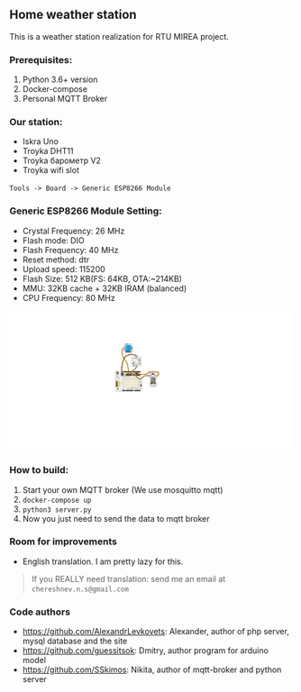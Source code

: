 ## Home weather station

This is a weather station realization for RTU MIREA project.

### Prerequisites:
1. Python 3.6+ version
2. Docker-compose
3. Personal MQTT Broker


### Our station:
- Iskra Uno 
- Troyka DHT11 
- Troyka барометр V2
- Troyka wifi slot

`Tools -> Board -> Generic ESP8266 Module`

### Generic ESP8266 Module Setting:
- Crystal Frequency: 26 MHz
- Flash mode: DIO
- Flash Frequency: 40 MHz
- Reset method: dtr
- Upload speed: 115200
- Flash Size: 512 KB(FS: 64KB, OTA:~214KB)
- MMU: 32KB cache + 32KB IRAM (balanced)
- CPU Frequency: 80 MHz

![Текст с описанием картинки](materials/pic1.jpg)

### How to build:
1. Start your own MQTT broker (We use mosquitto mqtt)
2. `docker-compose up`
3. `python3 server.py`
4. Now you just need to send the data to mqtt broker

### Room for improvements
- English translation. I am pretty lazy for this. 
> If you REALLY need translation: send me an email at ```chereshnev.n.s@gmail.com```

### Code authors
+ https://github.com/AlexandrLevkovets: Alexander, author of php server, mysql database and the site
+ https://github.com/guessitsok: Dmitry, author program for arduino model
+ https://github.com/SSkimos: Nikita, author of mqtt-broker and python server